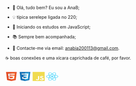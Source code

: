 - 🧡 Olá, tudo bem? Eu sou a AnaB;

- 💡 típica serelepe ligada no 220;
- 🏹 Iniciando os estudos em JavaScript;
- 📚 Sempre bem acompanhada;
- 📧 Contacte-me via email: <anabia200113@gmail.com>.


☕ boas conexões e uma xícara caprichada de café, por favor. 

<div style="display: inline_block"><br>
  <img align="center" alt="Rafa-HTML" height="30" width="40" src="https://raw.githubusercontent.com/devicons/devicon/master/icons/html5/html5-original.svg">
  <img align="center" alt="Rafa-CSS" height="30" width="40" src="https://raw.githubusercontent.com/devicons/devicon/master/icons/css3/css3-original.svg">
  <img align="center" alt="Rafa-Js" height="30" width="40" src="https://raw.githubusercontent.com/devicons/devicon/master/icons/javascript/javascript-plain.svg">
  <img align="center" alt="Rafa-React" height="30" width="40" src="https://raw.githubusercontent.com/devicons/devicon/master/icons/react/react-original.svg">
</div>
